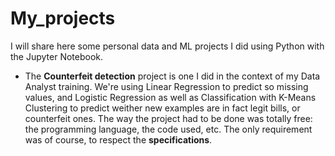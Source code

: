 # My_projects

I will share here some personal data and ML projects I did using Python with the Jupyter Notebook.

* The **Counterfeit detection** project is one I did in the context of my Data Analyst training. We're using Linear Regression to predict so missing values, and Logistic
  Regression as well as Classification with K-Means Clustering to predict weither new examples are in fact legit bills, or counterfeit ones.
  The way the project had to be done was totally free: the programming language, the code used, etc. The only requirement was of course, to respect the
  **specifications**.
